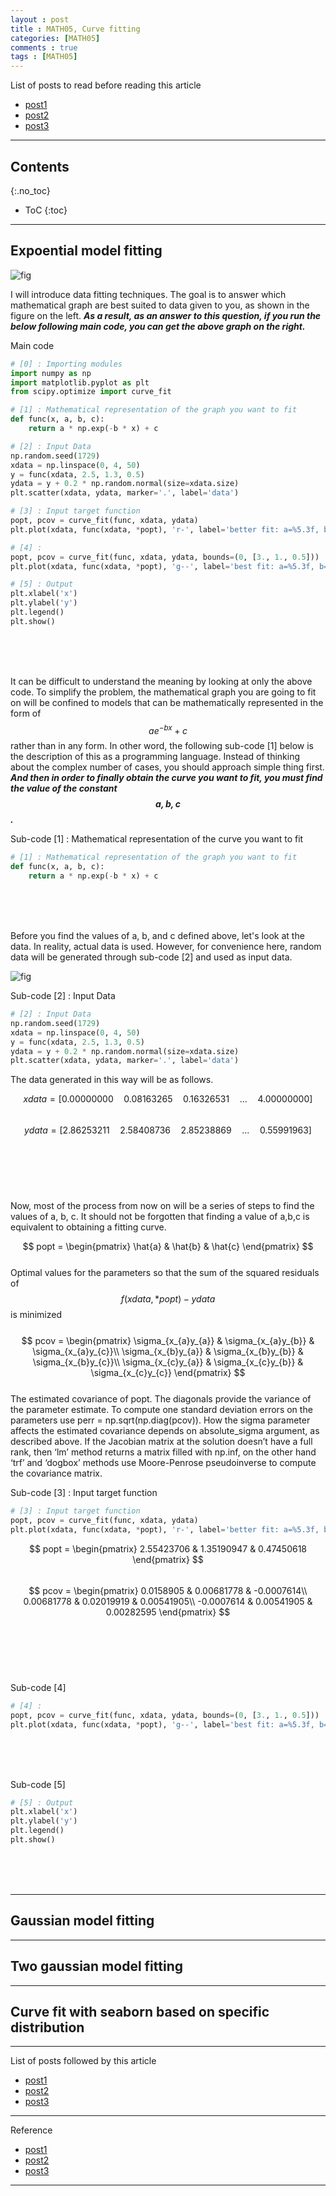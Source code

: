 ```yaml
---
layout : post
title : MATH05, Curve fitting
categories: [MATH05]
comments : true
tags : [MATH05]
---
```


List of posts to read before reading this article
- <a href='https://userdyk-github.github.io/'>post1</a>
- <a href='https://userdyk-github.github.io/'>post2</a>
- <a href='https://userdyk-github.github.io/'>post3</a>

---

## Contents
{:.no_toc}

* ToC
{:toc}

---

## **Expoential model fitting**

![fig](https://user-images.githubusercontent.com/52376448/63042334-b80aca00-bf04-11e9-8ca9-4c2923b720df.png)

I will introduce data fitting techniques. The goal is to answer which mathematical graph are best suited to data given to you, as shown in the figure on the left. ***As a result, as an answer to this question, if you run the below following main code, you can get the above graph on the right.*** 

<dl>
<dt class='frame1'>Main code</dt>
</dl>

```python
# [0] : Importing modules
import numpy as np
import matplotlib.pyplot as plt
from scipy.optimize import curve_fit

# [1] : Mathematical representation of the graph you want to fit
def func(x, a, b, c):
    return a * np.exp(-b * x) + c

# [2] : Input Data
np.random.seed(1729)
xdata = np.linspace(0, 4, 50)
y = func(xdata, 2.5, 1.3, 0.5)
ydata = y + 0.2 * np.random.normal(size=xdata.size)
plt.scatter(xdata, ydata, marker='.', label='data')

# [3] : Input target function
popt, pcov = curve_fit(func, xdata, ydata)
plt.plot(xdata, func(xdata, *popt), 'r-', label='better fit: a=%5.3f, b=%5.3f, c=%5.3f' % tuple(popt))

# [4] : 
popt, pcov = curve_fit(func, xdata, ydata, bounds=(0, [3., 1., 0.5]))
plt.plot(xdata, func(xdata, *popt), 'g--', label='best fit: a=%5.3f, b=%5.3f, c=%5.3f' % tuple(popt))

# [5] : Output
plt.xlabel('x')
plt.ylabel('y')
plt.legend()
plt.show()
```

<br><br><br>





It can be difficult to understand the meaning by looking at only the above code. To simplify the problem, the mathematical graph you are going to fit on will be confined to models that can be mathematically represented in the form of $$ a e^{-bx} + c $$ rather than in any form. In other word, the following sub-code [1] below is the description of this as a programming language. Instead of thinking about the complex number of cases, you should approach simple thing first. ***And then in order to finally obtain the curve you want to fit, you must find the value of the constant $$ a, b, c $$.***

<dl>
<dt class='frame2'>Sub-code [1] : Mathematical representation of the curve you want to fit</dt>
</dl>

```python
# [1] : Mathematical representation of the graph you want to fit
def func(x, a, b, c):
    return a * np.exp(-b * x) + c
```

<br><br><br>



Before you find the values of a, b, and c defined above, let's look at the data. In reality, actual data is used. However, for convenience here, random data will be generated through sub-code [2] and used as input data.

![fig](https://user-images.githubusercontent.com/52376448/63051109-7c2d3000-bf17-11e9-84ae-612bb7646240.png)

<dl>
<dt class='frame2'>Sub-code [2] : Input Data</dt>
</dl>

```python
# [2] : Input Data
np.random.seed(1729)
xdata = np.linspace(0, 4, 50)
y = func(xdata, 2.5, 1.3, 0.5)
ydata = y + 0.2 * np.random.normal(size=xdata.size)
plt.scatter(xdata, ydata, marker='.', label='data')
```

The data generated in this way will be as follows. <br>

$$ xdata = [0.00000000 \quad 0.08163265 \quad 0.16326531 \quad ... \quad 4.00000000] $$ <br>
$$ ydata = [2.86253211 \quad 2.58408736 \quad 2.85238869 \quad ... \quad 0.55991963] $$ <br>

<br><br><br>


Now, most of the process from now on will be a series of steps to find the values of a, b, c. It should not be forgotten that finding a value of a,b,c is equivalent to obtaining a fitting curve. 


$$ popt = \begin{pmatrix} \hat{a} & \hat{b} & \hat{c} \end{pmatrix} $$ <br>
Optimal values for the parameters so that the sum of the squared residuals of $$ f(xdata, *popt) - ydata $$ is minimized <br><br>
$$ pcov =
\begin{pmatrix}
\sigma_{x_{a}y_{a}} & \sigma_{x_{a}y_{b}} & \sigma_{x_{a}y_{c}}\\
\sigma_{x_{b}y_{a}} & \sigma_{x_{b}y_{b}} & \sigma_{x_{b}y_{c}}\\
\sigma_{x_{c}y_{a}} & \sigma_{x_{c}y_{b}} & \sigma_{x_{c}y_{c}}
\end{pmatrix} $$ <br>
The estimated covariance of popt. The diagonals provide the variance of the parameter estimate. To compute one standard deviation errors on the parameters use perr = np.sqrt(np.diag(pcov)). How the sigma parameter affects the estimated covariance depends on absolute_sigma argument, as described above. If the Jacobian matrix at the solution doesn’t have a full rank, then ‘lm’ method returns a matrix filled with np.inf, on the other hand ‘trf’ and ‘dogbox’ methods use Moore-Penrose pseudoinverse to compute the covariance matrix. <br>

<dl>
<dt class='frame2'>Sub-code [3] : Input target function</dt>
</dl>

```python
# [3] : Input target function
popt, pcov = curve_fit(func, xdata, ydata)
plt.plot(xdata, func(xdata, *popt), 'r-', label='better fit: a=%5.3f, b=%5.3f, c=%5.3f' % tuple(popt))

```
$$ popt = \begin{pmatrix} 2.55423706 & 1.35190947 & 0.47450618 \end{pmatrix} $$ <br>
$$ pcov =
\begin{pmatrix}
0.0158905 & 0.00681778 & -0.0007614\\
0.00681778 & 0.02019919 & 0.00541905\\
-0.0007614 & 0.00541905 & 0.00282595
\end{pmatrix} $$ <br>

<br><br><br>





<dl>
<dt class='frame2'>Sub-code [4]</dt>
</dl>

```python
# [4] : 
popt, pcov = curve_fit(func, xdata, ydata, bounds=(0, [3., 1., 0.5]))
plt.plot(xdata, func(xdata, *popt), 'g--', label='best fit: a=%5.3f, b=%5.3f, c=%5.3f' % tuple(popt))
```

<br><br><br>

<dl>
<dt class='frame2'>Sub-code [5]</dt>
</dl>

```python
# [5] : Output
plt.xlabel('x')
plt.ylabel('y')
plt.legend()
plt.show()
```

<br><br><br>

 


---

## **Gaussian model fitting**

---

## **Two gaussian model fitting**


---

## **Curve fit with seaborn based on specific distribution**

---

List of posts followed by this article
- [post1](https://userdyk-github.github.io/)
- <a href='https://userdyk-github.github.io/'>post2</a>
- <a href='https://userdyk-github.github.io/'>post3</a>

---

Reference
- [post1](https://userdyk-github.github.io/)
- <a href='https://userdyk-github.github.io/'>post2</a>
- <a href='https://userdyk-github.github.io/'>post3</a>

---
